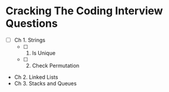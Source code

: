 # Cracking The Coding Interview Questions

- [ ] Ch 1. Strings
  - [ ] 1. Is Unique
  - [ ] 2. Check Permutation
- Ch 2. Linked Lists
- Ch 3. Stacks and Queues
